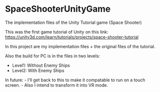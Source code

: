 # SpaceShooterUnityGame

The implementation files of the Unity Tutorial game (Space Shooter)

This was the first game tutorial of Unity on this link:
https://unity3d.com/learn/tutorials/projects/space-shooter-tutorial

In this project are my implementation files + the original files of the tutorial.

Also the build for PC is in the files in two levels:
- Level1: Without Enemy Ships
- Level2: With Enemy Ships


In future: 
    - I'll get back to this to make it compatable to run on a touch screen.
    - Also I intend to transform it into VR mode.
